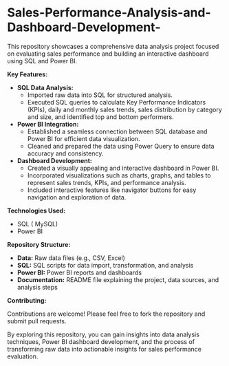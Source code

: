 # Sales-Performance-Analysis-and-Dashboard-Development-


This repository showcases a comprehensive data analysis project focused on evaluating sales performance and building an interactive dashboard using SQL and Power BI.

**Key Features:**

* **SQL Data Analysis:**
  * Imported raw data into SQL for structured analysis.
  * Executed SQL queries to calculate Key Performance Indicators (KPIs), daily and monthly sales trends, sales distribution by category and size, and identified top and bottom performers.
* **Power BI Integration:**
  * Established a seamless connection between SQL database and Power BI for efficient data visualization.
  * Cleaned and prepared the data using Power Query to ensure data accuracy and consistency.
* **Dashboard Development:**
  * Created a visually appealing and interactive dashboard in Power BI.
  * Incorporated visualizations such as charts, graphs, and tables to represent sales trends, KPIs, and performance analysis.
  * Included interactive features like navigator buttons for easy navigation and exploration of data.



**Technologies Used:**

* SQL ( MySQL)
* Power BI


**Repository Structure:**

* **Data:** Raw data files (e.g., CSV, Excel)
* **SQL:** SQL scripts for data import, transformation, and analysis
* **Power BI:** Power BI reports and dashboards
* **Documentation:** README file explaining the project, data sources, and analysis steps

**Contributing:**

Contributions are welcome! Please feel free to fork the repository and submit pull requests.





By exploring this repository, you can gain insights into data analysis techniques, Power BI dashboard development, and the process of transforming raw data into actionable insights for sales performance evaluation.
